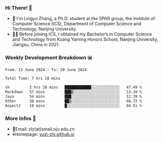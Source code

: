### Hi There! 👋 
- 🐳 I'm Lingyu Zhang, a Ph.D. student at the SPAR group, the Institute of Computer Science (ICS), Department of Computer Science and Technology, Nanjing University.
- 🧑‍🎓 Before joining ICS, I obtained my Bachelor’s in Computer Science and Technology from Kuang Yaming Honors School, Nanjing University, Jiangsu, China in 2021.

### Weekly Development Breakdown :bar_chart:

<!--START_SECTION:waka-->

```txt
From: 13 June 2024 - To: 20 June 2024

Total Time: 7 hrs 18 mins

sh         3 hrs 28 mins   ████████████░░░░░░░░░░░░░   47.49 %
Markdown   57 mins         ███▒░░░░░░░░░░░░░░░░░░░░░   13.10 %
Java       54 mins         ███░░░░░░░░░░░░░░░░░░░░░░   12.39 %
Other      38 mins         ██▒░░░░░░░░░░░░░░░░░░░░░░   08.72 %
AspectJ    19 mins         █░░░░░░░░░░░░░░░░░░░░░░░░   04.51 %
```

<!--END_SECTION:waka-->

<!--
### Github Contributions :octocat:

![](https://raw.githubusercontent.com/yuzi-zly/yuzi-zly/output/github-contribution-grid-snake.svg)              
-->

### More Infos 📖

- 📧Email: zly(at)smail.nju.edu.cn
- 🌀Homepage: [yuzi-zly.github.io](https://yuzi-zly.github.io/)
